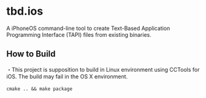 # tbd.ios
A iPhoneOS command-line tool to create Text-Based Application Programming Interface (TAPI) files from existing binaries.

## How to Build
・This project is supposition to build in Linux environment using CCTools for iOS. The build may fail in the OS X environment.<br>
<br>
`cmake .. && make package`
